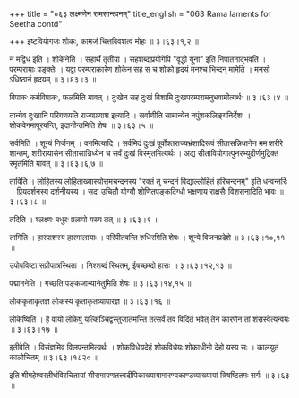 +++
title = "०६३ लक्ष्मणेन रामसान्त्वनम्"
title_english = "063 Rama laments for Seetha contd"

+++
इष्टवियोगजः शोकः, कामजं चित्तविवशत्वं मोहः  ॥  ३।६३।१,२ ॥   

  

न मद्विध इति । शोकेनेति । सहार्थे तृतीया । सहशब्दाप्रयोगेपि "वृद्धो यूना" इति निपातनाद्भवति । परम्परायाः पङ्क्तेः । यद्वा परम्पराकारेण शोकेन सह स च शोको हृदयं मनश्च भिन्दन् मामेति । मनसो ऽधिष्ठानं हृदयम्  ॥  ३।६३।३ ॥   

  

विपाकः कर्मविपाकः, फलमिति यावत् । दुःखेन सह दुःखं विशामि दुःखपरम्परामनुभवामीत्यर्थः  ॥  ३।६३।४ ॥   

  

तान्येव दुःखानि परिगणयति राज्यप्रणाश इत्यादि । सर्वाणीति सामान्येन नपुंशकलिङ्गनिर्देशः । शोकवेगमापूरयन्ति, इदानीन्तमिति शेषः  ॥  ३।६३।५ ॥   

  

सर्वमिति । शून्यं निर्जनम् । वनमित्यादि । सर्वमिदं दुःखं पूर्वोक्तराज्यभ्रंशादिरूपं सीतासन्निधानेन मम शरीरे शान्तम्, शरीरायासेन सीतासान्निध्येन च सर्वं दुःखं विस्मृतमित्यर्थः । अद्य सीतावियोगात्पुनरभ्युदीर्णमुद्रिक्तं स्मृतमिति यावत्  ॥  ३।६३।६,७ ॥   

  

ताविति । लोहितस्य लोहिताख्यास्योत्तमचन्दनस्य "रक्तं तु चन्दनं विद्याल्लोहितं हरिचन्दनम्" इति धन्वन्तरिः । प्रियदर्शनस्य दर्शनीयस्य । सदा उचितौ योग्यौ शोणितपङ्कदिग्धौ भक्षणाय राक्षसैः विशसनादिति भावः  ॥  ३।६३।८ ॥   

  

तदिति । श्लक्ष्णः मधुरः प्रलापो यस्य तत्  ॥  ३।६३।९ ॥   

  

तामिति । हारपाशस्य हारमालायाः । परिपीतवन्ति रुधिरमिति शेषः । शून्ये विजनप्रदेशे  ॥  ३।६३।१०,११ ॥   

  

उपोपविष्टा सप्रीपात्रस्थिता । निश्शब्दं स्थितम्, ईषच्छब्दो हासः  ॥  ३।६३।१२,१३ ॥   

  

पद्माननेति । गच्छति पङ्कजान्यानेतुमिति शेषः  ॥  ३।६३।१४,१५ ॥   

  

लोककृताकृतज्ञ लोकस्य कृताकृतव्यापारज्ञ  ॥  ३।६३।१६ ॥   

  

लोकेष्विति । हे वायो लोकेषु यत्किञ्चिद्वस्तुजातमस्ति तत्सर्वं तव विदितं भवेत् तेन कारणेन तां शंसस्वेत्यन्वयः  ॥  ३।६३।१७ ॥   

  

इतीवेति । विसंज्ञमिव विलपन्तमित्यर्थः । शोकविधेयदेहं शोकविधेयः शोकाधीनो देहो यस्य सः । कालयुतं कालोचितम्  ॥  ३।६३।१८२० ॥   

  

इति श्रीमहेश्वरतीर्थविरचितायां श्रीरामायणतत्त्वदीपिकाख्यायामारण्यकाण्डव्याख्यायां त्रिषष्टितमः सर्गः  ॥  ३।६३ ॥   

  

